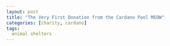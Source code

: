 ```yaml
---
layout: post
title: "The Very First Donation from the Cardano Pool MEOW"
categories: [charity, cardano]
tags:
  animal shelters
---
```


